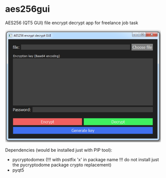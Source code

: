 # aes256gui
AES256 (QT5 GUI) file encrypt decrypt app for freelance job task

![AES256 (QT5 GUI)](https://github.com/far-rainbow/aes256gui/blob/img/img_eng.png?raw=true)

Dependencies (would be installed just with PIP tool):

- pycryptodomex (!!! with postfix 'x' in package name !!! do not install just the pycryptodome package crypto replacement)
- pyqt5
